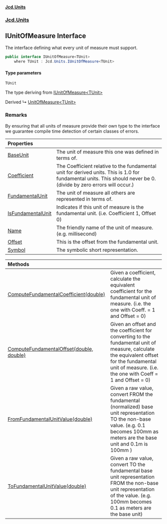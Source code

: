 #### [Jcd.Units](index.md 'index')
### [Jcd.Units](Jcd.Units.md 'Jcd.Units')

## IUnitOfMeasure<TUnit> Interface

The interface defining what every unit of measure must support.

```csharp
public interface IUnitOfMeasure<TUnit>
    where TUnit : Jcd.Units.IUnitOfMeasure<TUnit>
```
#### Type parameters

<a name='Jcd.Units.IUnitOfMeasure_TUnit_.TUnit'></a>

`TUnit`

The type deriving from [IUnitOfMeasure&lt;TUnit&gt;](IUnitOfMeasure_TUnit_.md 'Jcd.Units.IUnitOfMeasure<TUnit>')

Derived
&#8627; [UnitOfMeasure&lt;TUnit&gt;](UnitOfMeasure_TUnit_.md 'Jcd.Units.UnitOfMeasure<TUnit>')

### Remarks
By ensuring that all units of measure provide their own type to the interface
we guarantee compile time detection of certain classes of errors.

| Properties | |
| :--- | :--- |
| [BaseUnit](IUnitOfMeasure_TUnit_.BaseUnit.md 'Jcd.Units.IUnitOfMeasure<TUnit>.BaseUnit') | The unit of measure this one was defined in terms of. |
| [Coefficient](IUnitOfMeasure_TUnit_.Coefficient.md 'Jcd.Units.IUnitOfMeasure<TUnit>.Coefficient') | The Coefficient relative to the fundamental unit for derived units. This is 1.0 for fundamental units. This should never be 0. (divide by zero errors will occur.) |
| [FundamentalUnit](IUnitOfMeasure_TUnit_.FundamentalUnit.md 'Jcd.Units.IUnitOfMeasure<TUnit>.FundamentalUnit') | The unit of measure all others are represented in terms of. |
| [IsFundamentalUnit](IUnitOfMeasure_TUnit_.IsFundamentalUnit.md 'Jcd.Units.IUnitOfMeasure<TUnit>.IsFundamentalUnit') | Indicates if this unit of measure is the fundamental unit. (i.e. Coefficient 1, Offset 0) |
| [Name](IUnitOfMeasure_TUnit_.Name.md 'Jcd.Units.IUnitOfMeasure<TUnit>.Name') | The friendly name of the unit of measure. (e.g. millisecond) |
| [Offset](IUnitOfMeasure_TUnit_.Offset.md 'Jcd.Units.IUnitOfMeasure<TUnit>.Offset') | This is the offset from the fundamental unit. |
| [Symbol](IUnitOfMeasure_TUnit_.Symbol.md 'Jcd.Units.IUnitOfMeasure<TUnit>.Symbol') | The symbolic short representation. |

| Methods | |
| :--- | :--- |
| [ComputeFundamentalCoefficient(double)](IUnitOfMeasure_TUnit_.ComputeFundamentalCoefficient.tl0ngZGU2W+hcEjMFC0Ucw.md 'Jcd.Units.IUnitOfMeasure<TUnit>.ComputeFundamentalCoefficient(double)') | Given a coefficient, calculate the equivalent coefficient for the fundamental unit of measure. (i.e. the one with Coeff. = 1 and Offset = 0) |
| [ComputeFundamentalOffset(double, double)](IUnitOfMeasure_TUnit_.ComputeFundamentalOffset.dHShegAVwvw43wIz21vDUw.md 'Jcd.Units.IUnitOfMeasure<TUnit>.ComputeFundamentalOffset(double, double)') | Given an offset and the coefficient for converting to the fundamental unit of measure, calculate the equivalent offset for the fundamental unit of measure. (i.e. the one with Coeff = 1 and Offset = 0) |
| [FromFundamentalUnitValue(double)](IUnitOfMeasure_TUnit_.FromFundamentalUnitValue.HjMaJtc3CT4c+JTAgOGaqg.md 'Jcd.Units.IUnitOfMeasure<TUnit>.FromFundamentalUnitValue(double)') | Given a raw value, convert FROM the fundamental (normalized) base unit representation TO the non-base value. (e.g. 0.1  becomes 100mm as meters are the base unit and 0.1m is 100mm ) |
| [ToFundamentalUnitValue(double)](IUnitOfMeasure_TUnit_.ToFundamentalUnitValue.9rxgmUYTNn0R4fvkmnqVIA.md 'Jcd.Units.IUnitOfMeasure<TUnit>.ToFundamentalUnitValue(double)') | Given a raw value, convert TO the fundamental base unit representation FROM the non-base unit representation of  the value. (e.g. 100mm becomes 0.1 as meters are the base unit) |
